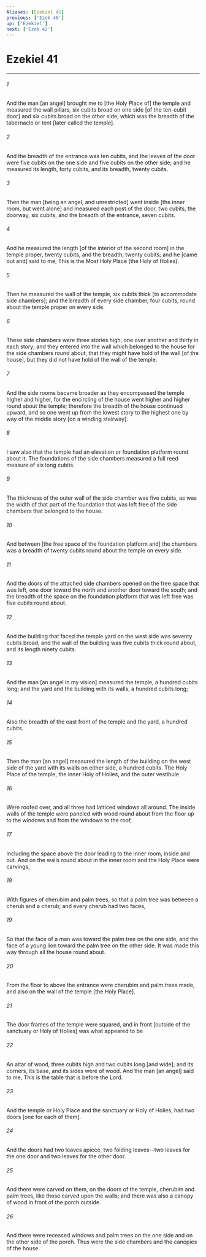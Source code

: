 ```yaml
---
Aliases: [Ezekiel 41]
previous: ['Ezek 40']
up: ['Ezekiel']
next: ['Ezek 42']
---
```

# Ezekiel 41

***














###### 1 






And the man [an angel] brought me to [the Holy Place of] the temple and measured the wall pillars, six cubits broad on one side [of the ten-cubit door] and six cubits broad on the other side, which was the breadth of the tabernacle or tent [later called the temple]. 













###### 2 






And the breadth of the entrance was ten cubits, and the leaves of the door were five cubits on the one side and five cubits on the other side; and he measured its length, forty cubits, and its breadth, twenty cubits. 













###### 3 






Then the man [being an angel, and unrestricted] went inside [the inner room, but went alone] and measured each post of the door, two cubits, the doorway, six cubits, and the breadth of the entrance, seven cubits. 













###### 4 






And he measured the length [of the interior of the second room] in the temple proper, twenty cubits, and the breadth, twenty cubits; and he [came out and] said to me, This is the Most Holy Place (the Holy of Holies). 













###### 5 






Then he measured the wall of the temple, six cubits thick [to accommodate side chambers]; and the breadth of every side chamber, four cubits, round about the temple proper on every side. 













###### 6 






These side chambers were three stories high, one over another and thirty in each story; and they entered into the wall which belonged to the house for the side chambers round about, that they might have hold of the wall [of the house], but they did not have hold of the wall of the temple. 













###### 7 






And the side rooms became broader as they encompassed the temple higher and higher, for the encircling of the house went higher and higher round about the temple; therefore the breadth of the house continued upward, and so one went up from the lowest story to the highest one by way of the middle story [on a winding stairway]. 













###### 8 






I saw also that the temple had an elevation or foundation platform round about it. The foundations of the side chambers measured a full reed measure of six long cubits. 













###### 9 






The thickness of the outer wall of the side chamber was five cubits, as was the width of that part of the foundation that was left free of the side chambers that belonged to the house. 













###### 10 






And between [the free space of the foundation platform and] the chambers was a breadth of twenty cubits round about the temple on every side. 













###### 11 






And the doors of the attached side chambers opened on the free space that was left, one door toward the north and another door toward the south; and the breadth of the space on the foundation platform that was left free was five cubits round about. 













###### 12 






And the building that faced the temple yard on the west side was seventy cubits broad, and the wall of the building was five cubits thick round about, and its length ninety cubits. 













###### 13 






And the man [an angel in my vision] measured the temple, a hundred cubits long; and the yard and the building with its walls, a hundred cubits long; 













###### 14 






Also the breadth of the east front of the temple and the yard, a hundred cubits. 













###### 15 






Then the man [an angel] measured the length of the building on the west side of the yard with its walls on either side, a hundred cubits. The Holy Place of the temple, the inner Holy of Holies, and the outer vestibule 













###### 16 






Were roofed over, and all three had latticed windows all around. The inside walls of the temple were paneled with wood round about from the floor up to the windows and from the windows to the roof, 













###### 17 






Including the space above the door leading to the inner room, inside and out. And on the walls round about in the inner room and the Holy Place were carvings, 













###### 18 






With figures of cherubim and palm trees, so that a palm tree was between a cherub and a cherub; and every cherub had two faces, 













###### 19 






So that the face of a man was toward the palm tree on the one side, and the face of a young lion toward the palm tree on the other side. It was made this way through all the house round about. 













###### 20 






From the floor to above the entrance were cherubim and palm trees made, and also on the wall of the temple [the Holy Place]. 













###### 21 






The door frames of the temple were squared, and in front [outside of the sanctuary or Holy of Holies] was what appeared to be 













###### 22 






An altar of wood, three cubits high and two cubits long [and wide]; and its corners, its base, and its sides were of wood. And the man [an angel] said to me, This is the table that is before the Lord. 













###### 23 






And the temple or Holy Place and the sanctuary or Holy of Holies, had two doors [one for each of them]. 













###### 24 






And the doors had two leaves apiece, two folding leaves--two leaves for the one door and two leaves for the other door. 













###### 25 






And there were carved on them, on the doors of the temple, cherubim and palm trees, like those carved upon the walls; and there was also a canopy of wood in front of the porch outside. 













###### 26 






And there were recessed windows and palm trees on the one side and on the other side of the porch. Thus were the side chambers and the canopies of the house.

